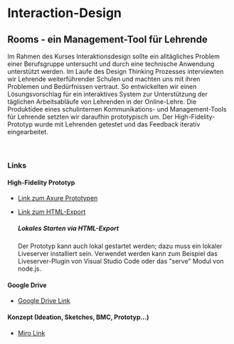 # Interaction-Design

## Rooms - ein Management-Tool für Lehrende

Im Rahmen des Kurses Interaktionsdesign sollte ein alltägliches Problem einer Berufsgruppe untersucht und durch eine technische Anwendung unterstützt werden. Im Laufe des Design Thinking Prozesses interviewten wir Lehrende weiterführender Schulen und machten uns mit ihren Problemen und Bedürfnissen vertraut.
So entwickelten wir einen Lösungsvorschlag für ein interaktives System zur Unterstützung der täglichen Arbeitsabläufe von Lehrenden in der Online-Lehre. Die Produktidee eines schulinternen Kommunikations- und Management-Tools für Lehrende setzten wir daraufhin prototypisch um. Der High-Fidelity-Prototyp wurde mit Lehrenden getestet und das Feedback iterativ eingearbeitet. 
<br><br><br>

### Links

#### High-Fidelity Prototyp
- [Link zum Axure Prototypen](https://9i7uo5.axshare.com/#id=u2wjnl&p=startseite&sc=2)
- [Link zum HTML-Export](https://github.com/Rina14/Interaction-Design/tree/main/4_Prototype/Prototyp_Version_3_Hifi/HTML_Export) 

  ##### Lokales Starten via HTML-Export
  Der Prototyp kann auch lokal gestartet werden; dazu muss ein lokaler Liveserver installiert sein.
  Verwendet werden kann zum Beispiel das Liveserver-Plugin von Visual Studio Code oder das "serve" Modul von node.js.

#### Google Drive
- [Google Drive Link](https://drive.google.com/drive/folders/1lGb7ua_YGPfwPWAqNxXP-rhOt8emeQSU)

#### Konzept (Ideation, Sketches, BMC, Prototyp...)
- [Miro Link](https://miro.com/app/board/o9J_llxfL_4=/)
